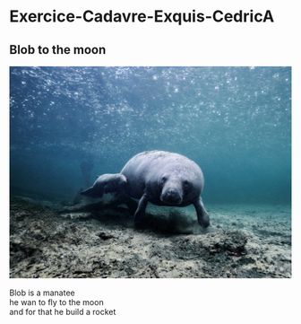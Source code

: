 # Exercice-Cadavre-Exquis-CedricA

## Blob to the moon

![alt text](13-potw-190808.jpg "Blob the Manatee")

Blob is a manatee <br>
he wan to fly to the moon <br>
and for that he build a rocket <br>